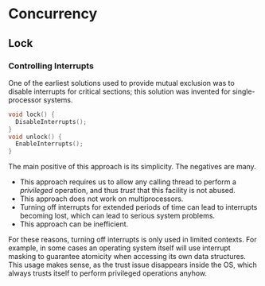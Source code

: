 # Concurrency

## Lock

### Controlling Interrupts

One of the earliest solutions used to provide mutual exclusion was
to disable interrupts for critical sections; this solution was
invented for single-processor systems.

```c
void lock() {
  DisableInterrupts();
}
void unlock() {
  EnableInterrupts();
}
```

The main positive of this approach is its simplicity. The negatives are many.

+ This approach requires us to allow any calling thread to perform
a *privileged* operation, and thus *trust* that this facility is not
abused.
+ This approach does not work on multiprocessors.
+ Turning off interrupts for extended periods of time can lead to
interrupts
becoming lost, which can lead to serious system problems.
+ This approach can be inefficient.

For these reasons, turning off interrupts is only used in limited
contexts. For example, in some cases an operating system itself will use
interrupt masking to guarantee atomicity when accessing its own
data structures. This usage makes sense, as the trust issue disappears
inside the OS, which always trusts itself to perform privileged operations anyhow.
